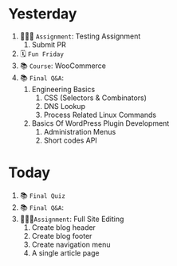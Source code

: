 # Yesterday
1. 👨🏻‍💻 `Assignment`: Testing Assignment
	1. Submit PR
2. 🗓️ `Fun Friday`
3. 📚 `Course`: WooCommerce
4. 📚 `Final Q&A`:
	1. Engineering Basics
		1. CSS (Selectors & Combinators)
		2. DNS Lookup
		3. Process Related Linux Commands
	2. Basics Of WordPress Plugin Development
		1. Administration Menus
		2. Short codes API

# Today
1.  📚 `Final Quiz`
2.  📚 `Final Q&A`:
3. 👨🏻‍💻`Assignment`: Full Site Editing
	1. Create blog header
	2. Create blog footer
	3. Create navigation menu
	4. A single article page